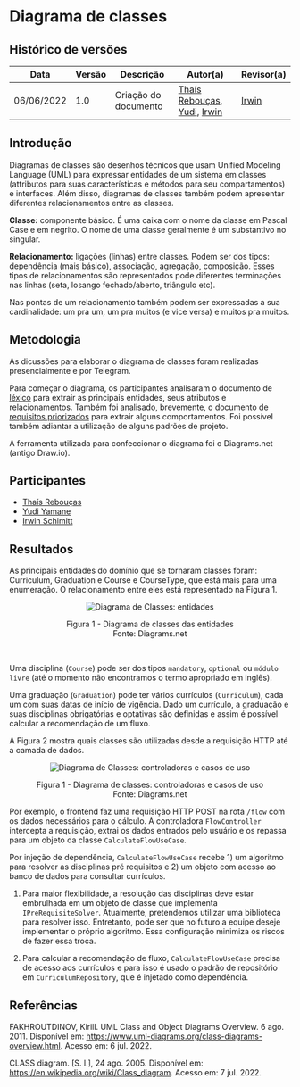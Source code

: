# Diagrama de classes

## Histórico de versões
| Data       | Versão | Descrição            | Autor(a)                                                                                                                      | Revisor(a)                               |
| ---------- | ------ | -------------------- | ----------------------------------------------------------------------------------------------------------------------------- | ---------------------------------------- |
| 06/06/2022 | 1.0    | Criação do documento | [Thaís Rebouças](https://github.com/Thais-ra), [Yudi](https://github.com/yudi-azvd), [Irwin](https://github.com/irwinschmitt) | [Irwin](https://github.com/irwinschmitt) |


## Introdução

Diagramas de classes são desenhos técnicos que usam Unified Modeling Language 
(UML) para expressar entidades de um sistema em classes (attributos para suas 
características e métodos para seu compartamentos) e interfaces. Além disso, 
diagramas de classes também podem apresentar diferentes relacionamentos entre as
classes.

**Classe:** componente básico. É uma caixa com o nome da classe em Pascal Case
e em negrito. O nome de uma classe geralmente é um substantivo no singular.

**Relacionamento:** ligações (linhas) entre classes. Podem ser dos tipos: dependência
(mais básico), associação, agregação, composição. Esses tipos de relacionamentos são 
representados pode diferentes terminações nas linhas (seta, losango fechado/aberto,
triângulo etc). 

Nas pontas de um relacionamento também podem ser expressadas a sua cardinalidade:
um pra um, um pra muitos (e vice versa) e muitos pra muitos.

## Metodologia

As dicussões para elaborar o diagrama de classes foram realizadas presencialmente
e por Telegram.

Para começar o diagrama, os participantes analisaram o documento de 
[léxico](../Base/AbordagemNaoEspecifica/lexico.md) para extrair as principais
entidades, seus atributos e relacionamentos. Também foi analisado, brevemente, o 
documento de [requisitos priorizados](../Base/AbordagemNaoEspecifica/priorizacao/moscow.md)
para extrair alguns comportamentos. Foi possível também adiantar a utilização
de alguns padrões de projeto.

A ferramenta utilizada para confeccionar o diagrama foi o Diagrams.net (antigo
Draw.io).

## Participantes

- [Thaís Rebouças](https://github.com/Thais-ra)
- [Yudi Yamane](https://github.com/yudi-azvd)
- [Irwin Schimitt](https://github.com/irwinschmitt)

## Resultados

As principais entidades do domínio que se tornaram classes foram: Curriculum, 
Graduation e Course e CourseType, que está mais para uma enumeração. O 
relacionamento entre eles está representado na Figura 1.

<p align="center"> <img alt="Diagrama de Classes: entidades" 
  src="images/modelagem/diagramas-estaticos-classes-1.png"/> </p>
<p align="center">
Figura 1 - Diagrama de classes das entidades<br>
Fonte: Diagrams.net
</p>

<br/>

Uma disciplina (`Course`) pode ser dos tipos `mandatory`, `optional` ou 
`módulo livre` (até o momento não encontramos o termo apropriado em inglês).

Uma graduação (`Graduation`) pode ter vários currículos (`Curriculum`),
cada um com suas datas de início de vigência. Dado um currículo, a graduação
e suas disciplinas obrigatórias e optativas são definidas e assim é possível 
calcular a recomendação de um fluxo.

A Figura 2 mostra quais classes são utilizadas desde a requisição HTTP até a
camada de dados.

<p align="center"> <img alt="Diagrama de Classes: controladoras e casos de uso" 
  src="images/modelagem/diagramas-estaticos-classes-2.png"/> </p>
<p align="center">
Figura 1 - Diagrama de classes: controladoras e casos de uso<br>
Fonte: Diagrams.net
</p>

Por exemplo, o frontend faz uma requisição HTTP POST na rota `/flow` com os 
dados necessários para o cálculo. A controladora `FlowController` intercepta a 
requisição, extrai os dados entrados pelo usuário e os repassa para um objeto
da classe `CalculateFlowUseCase`.

Por injeção de dependência, `CalculateFlowUseCase` recebe 1) um algoritmo para
resolver as disciplinas pré requisitos e 2) um objeto com acesso ao banco de dados
para consultar currículos.

1) Para maior flexibilidade, a resolução das disciplinas deve estar embrulhada
em um objeto de classe que implementa `IPreRequisiteSolver`. Atualmente, pretendemos
utilizar uma biblioteca para resolver isso. Entretanto, pode ser que no futuro a equipe 
deseje implementar o próprio algoritmo. Essa configuração minimiza os riscos 
de fazer essa troca.

2) Para calcular a recomendação de fluxo, `CalculateFlowUseCase` precisa de acesso
aos currículos e para isso é usado o padrão de repositório em 
`CurriculumRepository`, que é injetado como dependência.


## Referências

<!-- https://referenciabibliografica.net/a/pt-br/ref/abnt -->

FAKHROUTDINOV, Kirill. UML Class and Object Diagrams Overview. 6 ago. 2011. 
Disponível em: https://www.uml-diagrams.org/class-diagrams-overview.html. Acesso 
em: 6 jul. 2022.

CLASS diagram. [S. l.], 24 ago. 2005. Disponível em: 
https://en.wikipedia.org/wiki/Class_diagram. Acesso em: 7 jul. 2022.